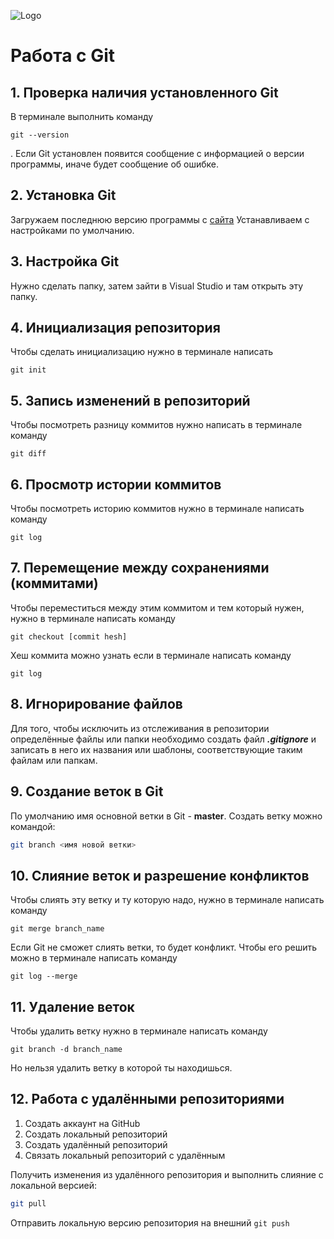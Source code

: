 ![Logo](image.png)
# Работа с Git
## 1. Проверка наличия установленного Git
В терминале выполнить команду
```
git --version
```
. Если Git установлен появится сообщение с информацией о версии программы, иначе будет сообщение об ошибке.

## 2. Установка Git
Загружаем последнюю версию программы с [сайта](https://git-scm.com/downloads)
Устанавливаем с настройками по умолчанию.

## 3. Настройка Git
Нужно сделать папку, затем зайти в Visual Studio и там открыть эту папку.

## 4. Инициализация репозитория
Чтобы сделать инициализацию нужно в терминале написать
```
git init
```

## 5. Запись изменений в репозиторий
Чтобы посмотреть разницу коммитов нужно написать в терминале команду
```
git diff
```

## 6. Просмотр истории коммитов
Чтобы посмотреть историю коммитов нужно в терминале написать команду
```
git log
```

## 7. Перемещение между сохранениями (коммитами)
Чтобы переместиться между этим коммитом и тем который нужен, нужно в терминале написать команду
```
git checkout [commit hesh]
```
Хеш коммита можно узнать если в терминале написать команду
```
git log
```

## 8. Игнорирование файлов
Для того, чтобы исключить из отслеживания в репозитории определённые файлы или папки необходимо создать файл ***.gitignore*** и записать в него их названия или шаблоны, соответствующие таким файлам или папкам.

## 9. Создание веток в Git
По умолчанию имя основной ветки в Git - **master**.
Создать ветку можно командой:
```bash
git branch <имя новой ветки>
```

## 10. Слияние веток и разрешение конфликтов
Чтобы слиять эту ветку и ту которую надо, нужно в терминале написать команду
```
git merge branch_name
```
Если Git не сможет слиять ветки, то будет конфликт. Чтобы его решить можно в терминале написать команду
```
git log --merge
```

## 11. Удаление веток
Чтобы удалить ветку нужно в терминале написать команду
```
git branch -d branch_name
```
Но нельзя удалить ветку в которой ты находишься.

## 12. Работа с удалёнными репозиториями
1. Создать аккаунт на GitHub
2. Создать локальный репозиторий
3. Создать удалённый репозиторий
4. Связать локальный репозиторий с удалённым

Получить изменения из удалённого репозитория и выполнить слияние с локальной версией:
```bash
git pull
```

Отправить локальную версию репозитория на внешний `git push`
